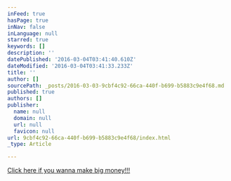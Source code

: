```yaml
---
inFeed: true
hasPage: true
inNav: false
inLanguage: null
starred: true
keywords: []
description: ''
datePublished: '2016-03-04T03:41:40.610Z'
dateModified: '2016-03-04T03:41:33.233Z'
title: ''
author: []
sourcePath: _posts/2016-03-03-9cbf4c92-66ca-440f-b699-b5883c9e4f68.md
published: true
authors: []
publisher:
  name: null
  domain: null
  url: null
  favicon: null
url: 9cbf4c92-66ca-440f-b699-b5883c9e4f68/index.html
_type: Article

---
```

[Click here if you wanna make big money!!!][0]

[0]: https://bitbillions.com/profit-pages/pre-launch/?aff=60634